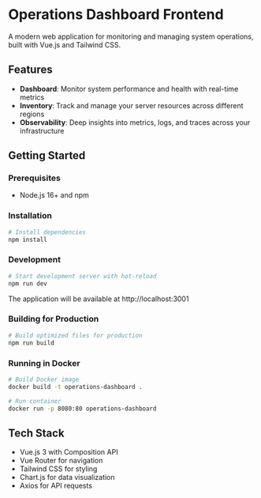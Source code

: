 # Operations Dashboard Frontend

A modern web application for monitoring and managing system operations, built with Vue.js and Tailwind CSS.

## Features

- **Dashboard**: Monitor system performance and health with real-time metrics
- **Inventory**: Track and manage your server resources across different regions
- **Observability**: Deep insights into metrics, logs, and traces across your infrastructure

## Getting Started

### Prerequisites

- Node.js 16+ and npm

### Installation

```bash
# Install dependencies
npm install
```

### Development

```bash
# Start development server with hot-reload
npm run dev
```

The application will be available at http://localhost:3001

### Building for Production

```bash
# Build optimized files for production
npm run build
```

### Running in Docker

```bash
# Build Docker image
docker build -t operations-dashboard .

# Run container
docker run -p 8080:80 operations-dashboard
```

## Tech Stack

- Vue.js 3 with Composition API
- Vue Router for navigation
- Tailwind CSS for styling
- Chart.js for data visualization
- Axios for API requests 